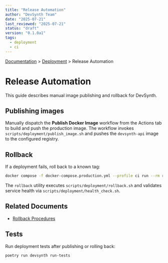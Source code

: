 ```yaml
---
title: "Release Automation"
author: "DevSynth Team"
date: "2025-07-21"
last_reviewed: "2025-07-21"
status: "draft"
version: "0.1.0a1"
tags:
  - deployment
  - ci
---
```

<div class="breadcrumbs">
<a href="../index.md">Documentation</a> &gt; <a href="index.md">Deployment</a> &gt; Release Automation
</div>

# Release Automation

This guide describes manual image publishing and rollback for DevSynth.

## Publishing images

Manually dispatch the **Publish Docker Image** workflow from the Actions tab to build and push the production image. The workflow invokes `scripts/deployment/publish_image.sh` and pushes the `devsynth-api` image to the configured registry.

## Rollback

If a deployment fails, roll back to a known tag:

```bash
docker compose -f docker-compose.production.yml --profile ci run --rm rollback <previous_tag>
```

The `rollback` utility executes `scripts/deployment/rollback.sh` and validates service health via `scripts/deployment/health_check.sh`.

## Related Documents

- [Rollback Procedures](rollback.md)

## Tests

Run deployment tests after publishing or rolling back:

```bash
poetry run devsynth run-tests
```
